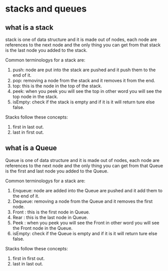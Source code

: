 # stacks and queues

## what is a stack

stack is one of data structure and it is made out of nodes, each node are references to the next node and the only thing you can get from that stack is the last node you added to the stack.

Common terminologys for a stack are:
1. push: node are put into the stack are pushed and it push them to the end of it.
2. pop: removing a node from the stack and it removes it from the end.
3. top: this is the node in the top of the stack.
4. peek: when you peek you will see the top in other word you will see the top node in the stack.
5. isEmpty: check if the stack is empty and if it is it will return ture else false.

Stacks follow these concepts:

1. first in last out.
2. last in first out.

## what is a Queue

Queue is one of data structure and it is made out of nodes, each node are references to the next node and the only thing you can get from that Queue is the first and last node you added to the Queue.

Common terminologys for a stack are:
1. Enqueue: node are added into the Queue are pushed and it add them to the end of it.
2. Dequeue: removing a node from the Queue and it removes the first node.
3. Front : this is the first node in Queue.
4. Rear : this is the last node in Queue.
5. Peek : when you peek you will see the Front in other word you will see the Front node in the Queue.
6. isEmpty: check if the Queue is empty and if it is it will return ture else false.

Stacks follow these concepts:

1. first in first out.
2. last in last out.